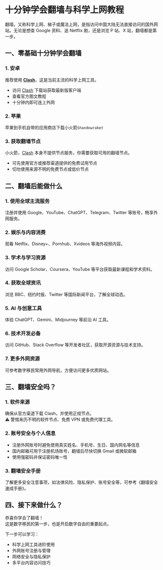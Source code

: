 # 十分钟学会翻墙与科学上网教程

翻墙，又称科学上网、梯子或魔法上网，是指访问中国大陆无法直接访问的国外网站。无论是想查 Google 资料、追 Netflix 剧，还是浏览 P 站、X 站，翻墙都是第一步。


## 一、零基础十分钟学会翻墙

### 1. 安卓
推荐使用 **[Clash](https://clash.download/)**，这是当前主流的科学上网工具。  
- 访问 [Clash](https://clash.download/) 下载站获取最新版客户端  
- 查看官方图文教程  
- 十分钟内即可连上外网

### 2. 苹果
苹果到手机自带的应用商店下载小火箭`Shandowraket`

### 3. 获取翻墙节点
小火箭，[Clash](https://clash.download/) 本身不提供节点服务，你需要获取可用的翻墙节点。  
- 可先使用官方或推荐渠道提供的免费试用节点  
- 切勿使用来源不明的免费节点或低价节点  



## 二、翻墙后能做什么

### 1. 使用全球主流服务
注册并使用 Google、YouTube、ChatGPT、Telegram、Twitter 等账号，畅享外网服务。

### 2. 娱乐与内容消费
观看 Netflix、Disney+、Pornhub、Xvideos 等海外视频内容。

### 3. 学术与学习资源
访问 Google Scholar、Coursera、YouTube 等平台获取最新课程和学术资料。

### 4. 获取全球资讯
浏览 BBC、纽约时报、Twitter 等国际新闻平台，了解全球动态。

### 5. AI 与创意工具
体验 ChatGPT、Gemini、Midjourney 等前沿 AI 工具。

### 6. 技术开发必备
访问 GitHub、Stack Overflow 等开发者社区，获取开源资源与技术支持。

### 7. 更多外网资源
可参考数字移民常用外网导航，方便访问更多优质网站。



## 三、翻墙安全吗？

### 1. 软件来源
确保从官方渠道下载 Clash，并使用正规节点。  
⚠️ 警惕来历不明的软件节点、免费 VPN 或免费代理工具。

### 2. 账号安全与个人信息
- 注册外网账号时避免使用真实姓名、手机号、生日、国内网名等信息  
- 国内邮箱可用于注册机场账号，翻墙后尽快切换 Gmail 或微软邮箱  
- 使用强密码并保证密码唯一性

### 3. 翻墙安全手册
了解更多安全注意事项，如法律风险、隐私保护、账号安全等，可参考《翻墙安全速成手册》。



## 四、接下来做什么？

恭喜你学会了翻墙！  
这是数字移民的第一步，也是开启数字自由的重要起点。  

下一步可以学习：
- 科学上网工具进阶使用  
- 外网账号注册与管理  
- 网络安全与隐私保护  
- 多平台内容访问技巧